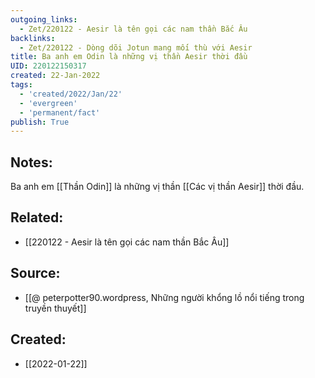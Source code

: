 ```yaml
---
outgoing_links:
  - Zet/220122 - Aesir là tên gọi các nam thần Bắc Âu
backlinks:
  - Zet/220122 - Dòng dõi Jotun mang mối thù với Aesir
title: Ba anh em Odin là những vị thần Aesir thời đầu
UID: 220122150317
created: 22-Jan-2022
tags:
  - 'created/2022/Jan/22'
  - 'evergreen'
  - 'permanent/fact'
publish: True
---
```

## Notes:
Ba anh em [[Thần Odin]] là những vị thần [[Các vị thần Aesir]] thời đầu.
## Related:
- [[220122 - Aesir là tên gọi các nam thần Bắc Âu]]
## Source:
- [[@ peterpotter90.wordpress, Những người khổng lồ nổi tiếng trong truyền thuyết]]


## Created:
- [[2022-01-22]]

